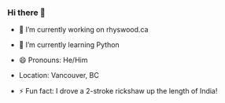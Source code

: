 ### Hi there 👋

- 🔭 I’m currently working on rhyswood.ca
- 🌱 I’m currently learning Python
- 😄 Pronouns: He/Him

- Location: Vancouver, BC
- ⚡ Fun fact: I drove a 2-stroke rickshaw up the length of India!


<!--
**RhysWood/RhysWood** is a ✨ _special_ ✨ repository because its `README.md` (this file) appears on your GitHub profile.

Here are some ideas to get you started:




- 👯 I’m looking to collaborate on ...
- 🤔 I’m looking for help with ...
- 💬 Ask me about ...
- 📫 How to reach me: ...

- ⚡ Fun fact: ...
-->
